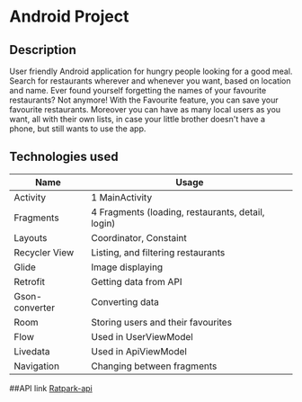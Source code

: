 # Android Project
## Description
User friendly Android application for hungry people looking for a good meal.
Search for restaurants wherever and whenever you want, based on location and name.
Ever found yourself forgetting the names of your favourite restaurants?
Not anymore! With the Favourite feature, you can save your favourite restaurants.
Moreover you can have as many local users as you want, all with their own lists, in case your little brother doesn't have a phone, but still wants to use the app.
## Technologies used
|Name|Usage|
|----|-----|
|Activity|1 MainActivity|
|Fragments|4 Fragments (loading, restaurants, detail, login)|
|Layouts| Coordinator, Constaint|  
|Recycler View|Listing, and filtering restaurants|
|Glide|Image displaying|
|Retrofit|Getting data from API|
|Gson-converter|Converting data|
|Room|Storing users and their favourites|
|Flow|Used in UserViewModel|
|Livedata|Used in ApiViewModel|
|Navigation|Changing between fragments|

##API link
[Ratpark-api](https://ratpark-api.imok.space/)

